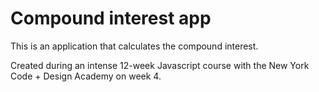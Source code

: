 # Compound interest app

This is an application that calculates the compound interest.

Created during an intense 12-week Javascript course with the New York Code + Design Academy on week 4.
